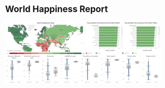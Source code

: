 # World Happiness Report
[![World Happiness](https://github.com/filbert11/Tableau-Visualization/blob/main/images/World%20Happiness%20Report%201.png)](https://public.tableau.com/app/profile/filbert3748/viz/WorldHappinessReport_16976345144360/Dashboard1)
